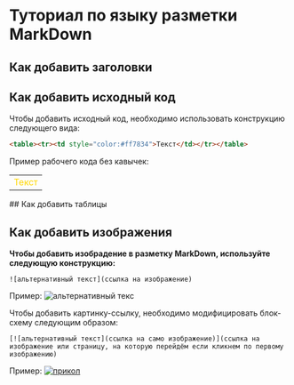 # Туториал по языку разметки MarkDown

## Как добавить заголовки

## Как добавить исходный код

Чтобы добавить исходный код, необходимо использовать конструкцию следующего вида:
```html
<table><tr><td style="color:#ff7834">Текст</td></tr></table>
```
Пример рабочего кода без кавычек:
<table><tr><td style="color:#FFD700">Текст</td></tr></table>
## Как добавить таблицы

## Как добавить изображения

**Чтобы добавить изобрадение в разметку MarkDown, используйте следующую конструкцию:**
```
![альтернативный текст](ссылка на изображение)
```
Пример:
![альтернативный текс](http://pro.radiomayak.ru/wp-content/uploads/2021/03/vetrovye-volny-1-scaled.jpg)

Чтобы добавить картинку-ссылку, необходимо модифицировать блок-схему следующим образом:

```
[![альтернативный текст](ссылка на само изображение)](ссылка на изображение или страницу, на которую перейдём если кликнем по первому изображению)
```
Пример:
[![прикол](https://images.zakupka.com/i3/firms/27/147/147088/pic_e81dfb7bb360609_700x3000_1.png)](https://www.youtube.com/watch?v=dQw4w9WgXcQ)